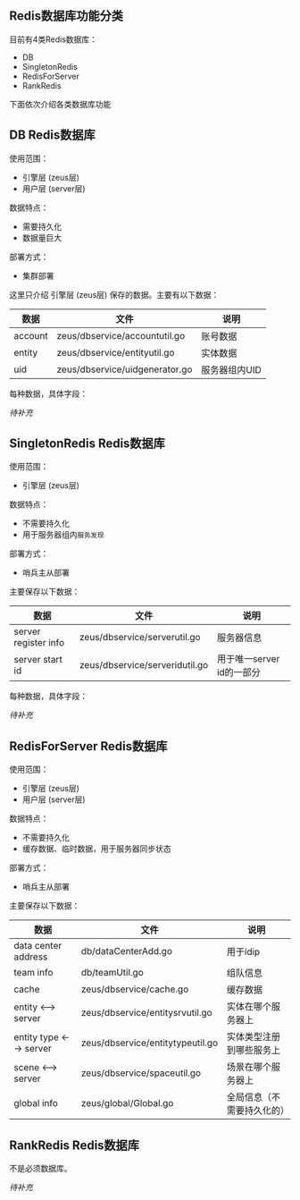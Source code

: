 ## Redis数据库功能分类

目前有4类Redis数据库：
  - DB
  - SingletonRedis
  - RedisForServer
  - RankRedis

下面依次介绍各类数据库功能

## DB Redis数据库

使用范围：
  - 引擎层 (zeus层)
  - 用户层 (server层)

数据特点：
  - 需要持久化
  - 数据量巨大

部署方式：
  - 集群部署

这里只介绍 引擎层 (zeus层) 保存的数据。主要有以下数据：

数据 | 文件 | 说明
--------|-----------------------------------------| -------
account | zeus/dbservice/accountutil.go  | 账号数据
entity  | zeus/dbservice/entityutil.go   | 实体数据
uid     | zeus/dbservice/uidgenerator.go | 服务器组内UID

每种数据，具体字段：

*待补充*

## SingletonRedis Redis数据库

使用范围：
  - 引擎层 (zeus层)

数据特点：
  - 不需要持久化
  - 用于服务器组内`服务发现`

部署方式：
  - 哨兵主从部署

主要保存以下数据：

数据 | 文件 | 说明
---------------------|-----------------------------------------| -------
server register info | zeus/dbservice/serverutil.go   | 服务器信息
server start id      | zeus/dbservice/serveridutil.go | 用于唯一server id的一部分

每种数据，具体字段：

*待补充*

## RedisForServer Redis数据库

使用范围：
  - 引擎层 (zeus层)
  - 用户层 (server层)

数据特点：
  - 不需要持久化
  - 缓存数据、临时数据，用于服务器同步状态

部署方式：
  - 哨兵主从部署


主要保存以下数据：

数据 | 文件 | 说明
------------------------|-------------------------------------------| -------
data center address     | db/dataCenterAdd.go            | 用于idip
team info               | db/teamUtil.go                 | 组队信息
cache                   | zeus/dbservice/cache.go          | 缓存数据
entity <--> server      | zeus/dbservice/entitysrvutil.go  | 实体在哪个服务器上
entity type <--> server | zeus/dbservice/entitytypeutil.go | 实体类型注册到哪些服务上
scene <--> server       | zeus/dbservice/spaceutil.go      | 场景在哪个服务器上
global info             | zeus/global/Global.go            | 全局信息（不需要持久化的）

## RankRedis Redis数据库

不是必须数据库。

*待补充*
